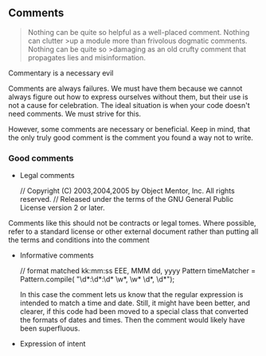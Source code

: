 ## Comments

>Nothing can be quite so helpful as a well-placed comment. Nothing can clutter >up a module more than frivolous dogmatic comments. Nothing can be quite so >damaging as an old crufty comment that propagates lies and misinformation.

Commentary is a necessary evil

Comments are always failures. We must have them because we cannot always figure out how to express ourselves without them, but their use is not a cause for celebration. The ideal situation is when your code doesn't need comments. We must strive for this.

However, some comments are necessary or beneficial. Keep in mind, that the only truly good comment is the comment you found a way not to write.

### Good comments
* Legal comments

    // Copyright (C) 2003,2004,2005 by Object Mentor, Inc. All rights reserved.
    // Released under the terms of the GNU General Public License version 2 or later.

Comments like this should not be contracts or legal tomes. Where possible, refer to a standard license or other external document rather than putting all the terms and conditions into the comment

* Informative comments

  // format matched kk:mm:ss EEE, MMM dd, yyyy
  Pattern timeMatcher = Pattern.compile(
  "\\d*:\\d*:\\d* \\w*, \\w* \\d*, \\d*");

  In this case the comment lets us know that the regular expression is intended to match a time and date. Still, it might have been better, and clearer, if this code had been moved to a special class that converted the formats of dates and times. Then the comment would likely have been superfluous.

* Expression of intent
